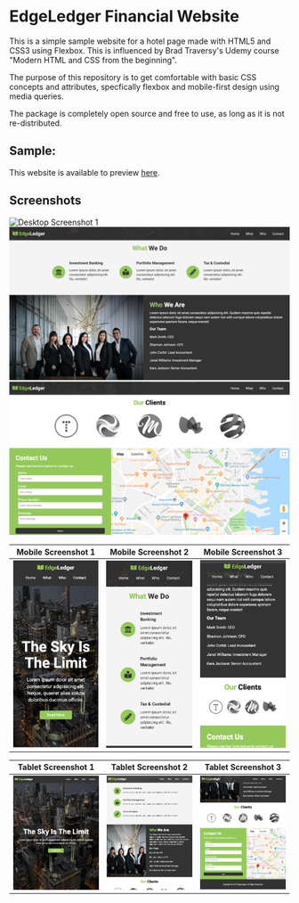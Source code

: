 EdgeLedger Financial Website
=====

This is a simple sample website for a hotel page made with HTML5 and CSS3 using Flexbox. This is influenced by Brad Traversy's Udemy course "Modern HTML and CSS from the beginning".

The purpose of this repository is to get comfortable with basic CSS concepts and attributes, specfically flexbox and mobile-first design using media queries.

The package is completely open source and free to use, as long as it is not re-distributed.

## Sample:

This website is available to preview [here](http://abdultolba.com/edgeledger/index.html). 


Screenshots
-----

![Desktop Screenshot 1](https://github.com/abdultolba/edgeledger/blob/master/github/ss_1_desktop.png "Desktop Screenshot 1")
![Desktop Screenshot 2](https://github.com/abdultolba/edgeledger/blob/master/github/ss_2_desktop.png "Desktop Screenshot 2")
![Desktop Screenshot 3](https://github.com/abdultolba/edgeledger/blob/master/github/ss_3_desktop.png "Desktop Screenshot 3")

Mobile Screenshot 1        |  Mobile Screenshot 2      | Mobile Screenshot 3
:-------------------------:|:-------------------------:|:-------------------------:
![Mobile Screenshot 1](https://github.com/abdultolba/edgeledger/blob/master/github/ss_1_mobile.png "Mobile Screenshot 1") | ![Mobile Screenshot 2](https://github.com/abdultolba/edgeledger/blob/master/github/ss_2_mobile.png "Mobile Screenshot 2") | ![Mobile Screenshot 3](https://github.com/abdultolba/edgeledger/blob/master/github/ss_3_mobile.png "Mobile Screenshot 3")

Tablet Screenshot 1        |  Tablet Screenshot 2      | Tablet Screenshot 3
:-------------------------:|:-------------------------:|:-------------------------:
![Tablet Screenshot 1](https://github.com/abdultolba/edgeledger/blob/master/github/ss_1_tablet.png "Tablet Screenshot 1") | ![Tablet Screenshot 2](https://github.com/abdultolba/edgeledger/blob/master/github/ss_2_tablet.png "Tablet Screenshot 2") | ![Tablet Screenshot 3](https://github.com/abdultolba/edgeledger/blob/master/github/ss_3_tablet.png "Tablet Screenshot 3")
